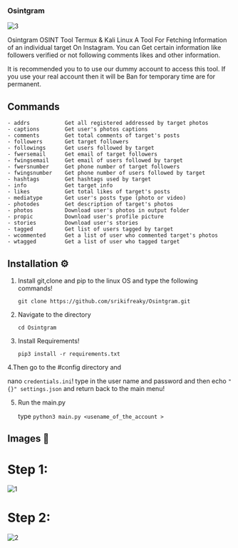 ### Osintgram 


![3](https://user-images.githubusercontent.com/93464981/139574483-76baa4fb-3c0c-432a-bbf8-8203c3d4bd99.PNG)

Osintgram OSINT Tool Termux & Kali Linux 
A Tool For Fetching Information of an individual target On Instagram. You can Get certain information like followers verified or not following comments likes and other information. 

It is recommended you to to use our dummy account to access this tool. If you use your real account then it will be Ban for temporary time are for permanent.

## Commands

```text
- addrs           Get all registered addressed by target photos
- captions        Get user's photos captions
- comments        Get total comments of target's posts
- followers       Get target followers
- followings      Get users followed by target
- fwersemail      Get email of target followers
- fwingsemail     Get email of users followed by target
- fwersnumber     Get phone number of target followers
- fwingsnumber    Get phone number of users followed by target
- hashtags        Get hashtags used by target
- info            Get target info
- likes           Get total likes of target's posts
- mediatype       Get user's posts type (photo or video)
- photodes        Get description of target's photos
- photos          Download user's photos in output folder
- propic          Download user's profile picture
- stories         Download user's stories  
- tagged          Get list of users tagged by target
- wcommented      Get a list of user who commented target's photos
- wtagged         Get a list of user who tagged target
```

## Installation ⚙️

1. Install git,clone and pip to the linux OS and type the following commands!

    `git clone https://github.com/srikifreaky/Osintgram.git`

2. Navigate to the directory

    `cd Osintgram`

3. Install Requirements!

    `pip3 install -r requirements.txt`

4.Then go to the #config directory and 
  
   nano `credentials.ini`! type in the user name and password and then echo `"{}" settings.json` and return back to the main menu!
    
    
5. Run the main.py 

    type `python3 main.py <usename_of_the_account > `

## Images 📸

# Step 1:

![1](https://user-images.githubusercontent.com/93464981/139574452-63630f35-90aa-458e-a8f9-5504b73464f1.PNG)
# Step 2:

![2](https://user-images.githubusercontent.com/93464981/139574474-8d7d6d6f-3fdd-4b16-95fb-800f0f72e2dd.PNG)

